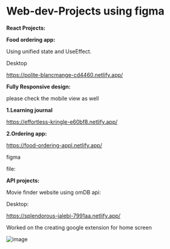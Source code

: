 # Web-dev-Projects using figma

**React Projects:**

**Food ordering app:**

 Using unified state and UseEffect.
 
 Desktop

 https://polite-blancmange-cd4460.netlify.app/


**Fully Responsive design:**

please check the mobile view as well

**1.Learning journal**

https://effortless-kringle-e60bf8.netlify.app/



**2.Ordering app:**

https://food-ordering-appl.netlify.app/

 figma

file:

**API projects:**

Movie finder website using omDB api:

Desktop:

https://splendorous-jalebi-7991aa.netlify.app/

Worked on the creating google extension for home screen

![image](https://user-images.githubusercontent.com/121917455/222517407-0a1ea1fe-4dab-4ae4-a928-618f2c2a53ec.png)

